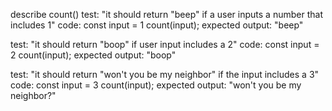 describe count()
test: "it should return "beep" if a user inputs a number that includes 1"
code: 
const input = 1
count(input);
expected output: "beep"

test: "it should return "boop" if user input includes a 2"
code: 
const input = 2
count(input);
expected output: "boop"

test: "it should return "won't you be my neighbor" if the input includes a 3"
code: 
const input = 3
count(input);
expected output: "won't you be my neighbor?"
